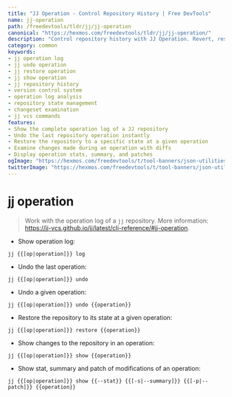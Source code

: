 ```yaml
---
title: "JJ Operation - Control Repository History | Free DevTools"
name: jj-operation
path: /freedevtools/tldr/jj/jj-operation
canonical: "https://hexmos.com/freedevtools/tldr/jj/jj-operation/"
description: "Control repository history with JJ Operation. Revert, restore, and examine changesets effortlessly using command line. Free online tool, no registration required."
category: common
keywords:
- jj operation log
- jj undo operation
- jj restore operation
- jj show operation
- jj repository history
- version control system
- operation log analysis
- repository state management
- changeset examination
- jj vcs commands
features:
- Show the complete operation log of a JJ repository
- Undo the last repository operation instantly
- Restore the repository to a specific state at a given operation
- Examine changes made during an operation with diffs
- Display operation stats, summary, and patches
ogImage: "https://hexmos.com/freedevtools/t/tool-banners/json-utilities-banner.png"
twitterImage: "https://hexmos.com/freedevtools/t/tool-banners/json-utilities-banner.png"
---
```


# jj operation

> Work with the operation log of a `jj` repository.
> More information: <https://jj-vcs.github.io/jj/latest/cli-reference/#jj-operation>.

- Show operation log:

`jj {{[op|operation]}} log`

- Undo the last operation:

`jj {{[op|operation]}} undo`

- Undo a given operation:

`jj {{[op|operation]}} undo {{operation}}`

- Restore the repository to its state at a given operation:

`jj {{[op|operation]}} restore {{operation}}`

- Show changes to the repository in an operation:

`jj {{[op|operation]}} show {{operation}}`

- Show stat, summary and patch of modifications of an operation:

`jj {{[op|operation]}} show {{--stat}} {{[-s|--summary]}} {{[-p|--patch]}} {{operation}}`
